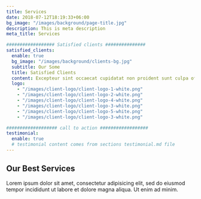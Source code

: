 ```yaml
---
title: Services
date: 2018-07-12T18:19:33+06:00
bg_image: "/images/background/page-title.jpg"
description: This is meta description
meta_title: Services

################## Satisfied clients ###############
satisfied_clients:
  enable: true
  bg_image: "/images/background/clients-bg.jpg"
  subtitle: Our Some
  title: Satisfied Clients
  content: Excepteur sint occaecat cupidatat non proident sunt culpa officia deserunt mollit anim id est laborum. Sed ut perspiciatis unde omnis. natus error sit voluptem accusantium doloremqu laudantium totam remaperiam eaque ipsa quae
  logo:
    - "/images/client-logo/client-logo-1-white.png"
    - "/images/client-logo/client-logo-2-white.png"
    - "/images/client-logo/client-logo-4-white.png"
    - "/images/client-logo/client-logo-3-white.png"
    - "/images/client-logo/client-logo-5-white.png"
    - "/images/client-logo/client-logo-3-white.png"

################### call to action ##################
testimonial:
  enable: true
  # testimonial content comes from sections testimonial.md file
---
```


## Our Best Services

Lorem ipsum dolor sit amet, consectetur adipisicing elit, sed do eiusmod tempor incididunt ut labore et dolore magna aliqua. Ut enim ad minim.
